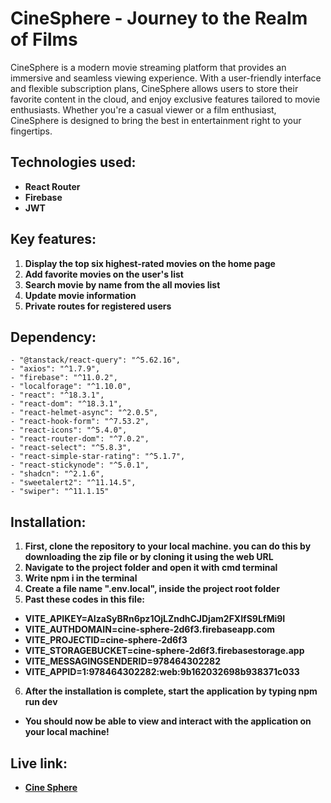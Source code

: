 # CineSphere - Journey to the Realm of Films

CineSphere is a modern movie streaming platform that provides an immersive and seamless viewing experience. With a user-friendly interface and flexible subscription plans, CineSphere allows users to store their favorite content in the cloud, and enjoy exclusive features tailored to movie enthusiasts. Whether you're a casual viewer or a film enthusiast, CineSphere is designed to bring the best in entertainment right to your fingertips.

## Technologies used:
- **React Router**
- **Firebase**
- **JWT**

## Key features:
1. **Display the top six highest-rated movies on the home page**
2. **Add favorite movies on the user's list**
3. **Search movie by name from the all movies list**
4. **Update movie information**
5. **Private routes for registered users**

## Dependency:
    - "@tanstack/react-query": "^5.62.16",
    - "axios": "^1.7.9",
    - "firebase": "^11.0.2",
    - "localforage": "^1.10.0",
    - "react": "^18.3.1",
    - "react-dom": "^18.3.1",
    - "react-helmet-async": "^2.0.5",
    - "react-hook-form": "^7.53.2",
    - "react-icons": "^5.4.0",
    - "react-router-dom": "^7.0.2",
    - "react-select": "^5.8.3",
    - "react-simple-star-rating": "^5.1.7",
    - "react-stickynode": "^5.0.1",
    - "shadcn": "^2.1.6",
    - "sweetalert2": "^11.14.5",
    - "swiper": "^11.1.15"

## Installation:
1. **First, clone the repository to your local machine. you can do this by downloading the zip file or by cloning it using the web URL**
2. **Navigate to the project folder and open it with cmd terminal**
3. **Write npm i in the terminal**
4. **Create a file name ".env.local", inside the project root folder**
5. **Past these codes in this file:**
- **VITE_APIKEY=AIzaSyBRn6pz1OjLZndhCJDjam2FXIfS9LfMi9I**
- **VITE_AUTHDOMAIN=cine-sphere-2d6f3.firebaseapp.com**
- **VITE_PROJECTID=cine-sphere-2d6f3**
- **VITE_STORAGEBUCKET=cine-sphere-2d6f3.firebasestorage.app**
- **VITE_MESSAGINGSENDERID=978464302282**
- **VITE_APPID=1:978464302282:web:9b162032698b938371c033**
6. **After the installation is complete, start the application by typing npm run dev**

- **You should now be able to view and interact with the application on your local machine!**

##  Live link:
- **[Cine Sphere](https://cine-sphere-2d6f3.web.app)**